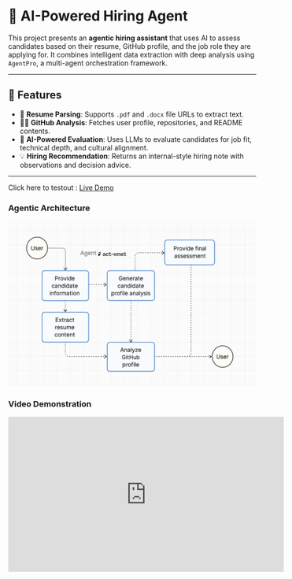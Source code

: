 # 🤖 AI-Powered Hiring Agent

This project presents an **agentic hiring assistant** that uses AI to assess candidates based on their resume, GitHub profile, and the job role they are applying for. It combines intelligent data extraction with deep analysis using `AgentPro`, a multi-agent orchestration framework.

---

## 🚀 Features

- 📄 **Resume Parsing**: Supports `.pdf` and `.docx` file URLs to extract text.
- 🧑‍💻 **GitHub Analysis**: Fetches user profile, repositories, and README contents.
- 🧠 **AI-Powered Evaluation**: Uses LLMs to evaluate candidates for job fit, technical depth, and cultural alignment.
- 💡 **Hiring Recommendation**: Returns an internal-style hiring note with observations and decision advice.

---


Click here to testout : [Live Demo](https://huggingface.co/spaces/Shaikmohdhuz/Hiring_agent)


### Agentic Architecture

![](/image.png)


### Video Demonstration

<iframe width="560" height="315" 
src="https://www.youtube.com/embed/FmQ4eqc_bzo" 
title="YouTube video player" frameborder="0" 
allow="accelerometer; autoplay; clipboard-write; encrypted-media; gyroscope; picture-in-picture" 
allowfullscreen></iframe>